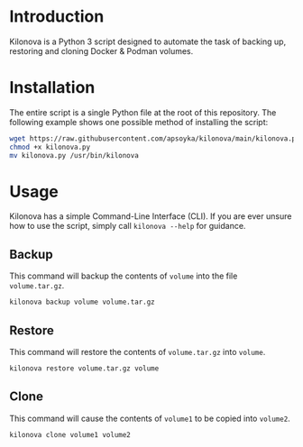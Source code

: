 # Introduction

Kilonova is a Python 3 script designed to automate the task of backing up, restoring and cloning Docker & Podman volumes.

# Installation

The entire script is a single Python file at the root of this repository. The following example shows one possible method of installing the script:

```sh
wget https://raw.githubusercontent.com/apsoyka/kilonova/main/kilonova.py
chmod +x kilonova.py
mv kilonova.py /usr/bin/kilonova
```

# Usage

Kilonova has a simple Command-Line Interface (CLI). If you are ever unsure how to use the script, simply call `kilonova --help` for guidance.

## Backup

This command will backup the contents of `volume` into the file `volume.tar.gz`.

```sh
kilonova backup volume volume.tar.gz
```

## Restore

This command will restore the contents of `volume.tar.gz` into `volume`.

```sh
kilonova restore volume.tar.gz volume
```

## Clone

This command will cause the contents of `volume1` to be copied into `volume2`.

```sh
kilonova clone volume1 volume2
```
